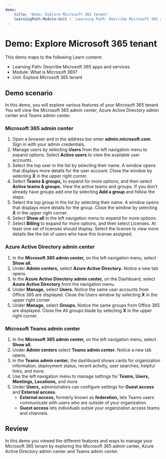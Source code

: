 ```yaml
---
demo:
    title: 'Demo: Explore Microsoft 365 tenant'
    learningPath-Module-Unit : 'Learning Path: Describe Microsoft 365 apps and services; Module 1: What is Microsoft 365?; Unit 5: Explore Microsoft 365 tenant'
---
```


# Demo: Explore Microsoft 365 tenant

This demo maps to the following Learn content:
- Learning Path: Describe Microsoft 365 apps and services
- Module: What is Microsoft 365?
- Unit: Explore Microsoft 365 tenant

## Demo scenario

In this demo, you will explore various features of your Microsoft 365 tenant. You will view the Microsoft 365 admin center, Azure Active Directory admin center and Teams admin center.

### Microsoft 365 admin center
1. Open a browser and in the address bar enter **admin.microsoft.com**. Sign in with your admin credentials. 
2. Manage users by selecting **Users** from the left navigation menu to expand options. Select **Active users** to view the available user accounts. 
3. Select the top user in the list by selecting their name. A window opens that displays more details for the user account. Close the window by selecting **X** in the upper right corner.
4. Select **Teams & groups,** to expand for more options, and then select **Active teams & groups.** View the active teams and groups. If you don't already have groups add one by selecting **Add a group** and follow the steps.
5. Select the top group in the list by selecting their name. A window opens that displays more details for the group. Close the window by selecting **X** in the upper right corner.
6. Select **Show all** in the left navigation menu to expand for more options.  
7. Select **Billing** to expand for more options, and then select Licenses. At least one set of licenses should display. Select the license to view more details like the list of users who have this license assigned.  

### Azure Active Directory admin center
1. In the **Microsoft 365 admin center,** on the left navigation menu, select **Show all.**
2. Under **Admin centers,** select **Azure Active Directory.** Notice a new tab opens.
3. In the **Azure Active Directory admin center,** on the Dashboard, select **Azure Active Directory** from the navigation menu.
4. Under **Manage,** select **Users.** Notice the same user accounts from Office 365 are displayed. Close the Users window by selecting **X** in the upper right corner.
5. Under **Manage,** select **Groups.** Notice the same groups from Office 365 are displayed. Close the All groups blade by selecting **X** in the upper right corner.

### Microsoft Teams admin center
1. In the **Microsoft 365 admin center,** on the left navigation menu, select **Show all.**
2. Under **Admin centers** select **Teams admin center.** Notice a new tab opens.
3. In the **Teams admin center,** the dashboard shows cards for organization information, deployment status, recent activity, user searches, helpful links, and more.
4. Use the left navigation menu to manage settings for **Teams, Users, Meetings, Locations,** and more.
5. Under **Users,** administrators can configure settings for **Guest access** and **External access.**
    - **External access,** formerly known as **federation,** lets Teams users communicate with users who are outside of your organization.
    - **Guest access** lets individuals outsie your organization access teams and channels. 
 
## Review
In this demo you viewed the different features and ways to manage your Microsoft 365 tenant by exploring the Microsoft 365 admin center, Azure Active Directory admin center and Teams admin center. 
